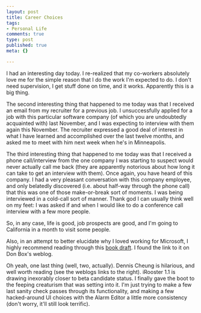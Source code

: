 ```yaml
--- 
layout: post
title: Career Choices
tags: 
- Personal Life
comments: true
type: post
published: true
meta: {}

---
```

I had an interesting day today. I re-realized that my co-workers absolutely love me for the simple reason that I do the work I'm expected to do. I don't need supervision, I get stuff done on time, and it works. Apparently this is a big thing.

  The second interesting thing that happened to me today was that I received an email from my recruiter for a previous job. I unsuccessfully applied for a job with this particular software company (of which you are undoubtedly acquainted with) last November, and I was expecting to interview with them again this November. The recruiter expressed a good deal of interest in what I have learned and accomplished over the last twelve months, and asked me to meet with him next week when he's in Minneapolis.

  The third interesting thing that happened to me today was that I received a phone call/interview from the one company I was starting to suspect would never actually call me back (they are apparently notorious about how long it can take to get an interview with them). Once again, you have heard of this company. I had a very pleasant conversation with this company employee, and only belatedly discovered (i.e. about half-way through the phone call) that this was one of those make-or-break sort of moments. I was being interviewed in a cold-call sort of manner. Thank god I can usually think well on my feet: I was asked if and when I would like to do a conference call interview with a few more people.

  So, in any case, life is good, job prospects are good, and I'm going to California in a month to visit some people.

  Also, in an attempt to better elucidate why I loved working for Microsoft, I highly recommend reading through this <a href="http://www.anandasangha.net/mysticmicrosoft/index.htm">book draft</a>. I found the link to it on Don Box's weblog.

  Oh yeah, one last thing (well, two, actually). Dennis Cheung is hilarious, and well worth reading (see the weblogs links to the right). iRooster 1.1 is drawing inexorably closer to beta candidate status. I finally gave the boot to the feeping creaturism that was setting into it. I'm just trying to make a few last sanity check passes through its functionality, and making a few hacked-around UI choices with the Alarm Editor a little more consistency (don't worry, it'll still look terrific).
